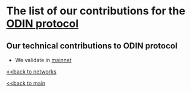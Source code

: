 # The list of our contributions for the [ODIN protocol](https://odinprotocol.io/)

## Our technical contributions to ODIN protocol

- We validate in [mainnet](https://odin-scan.web.app/validators/odinvaloper14da0ag6pcf7hlgh54unm8udcm8flctna3djra7)


[<<back to networks](https://github.com/nq4-net/entrance/tree/main/networks)

[<<back to main](https://github.com/nq4-net/entrance)